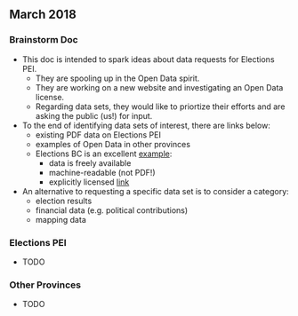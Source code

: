 
## March 2018

### Brainstorm Doc

* This doc is intended to spark ideas about data requests for Elections PEI.
    * They are spooling up in the Open Data spirit.
    * They are working on a new website and investigating an Open Data license.
    * Regarding data sets, they would like to priortize their efforts and are asking the public (us!) for input.
* To the end of identifying data sets of interest, there are links below:
    * existing PDF data on Elections PEI
    * examples of Open Data in other provinces
    * Elections BC is an excellent [example](http://elections.bc.ca/resources/statistics/):
        * data is freely available
        * machine-readable (not PDF!)
        * explicitly licensed [link](http://elections.bc.ca/docs/EBC-Open-Data-Licence.pdf)
* An alternative to requesting a specific data set is to consider a category:
    * election results
    * financial data (e.g. political contributions)
    * mapping data

### Elections PEI

* TODO

### Other Provinces

* TODO

